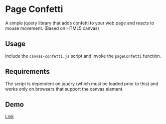 # Page Confetti

A simple jquery library that adds confetti to your web page and reacts to mouse movement. (Based on HTML5 canvas)

## Usage

Include the `canvas-confetti.js` script and invoke the `pageConfetti` function.

## Requirements

The script is dependent on jquery (which must be loaded prior to this) and works only on browsers that support the canvas element.

## Demo
[Link](http://pushkardk.com/confetti/demo.html)
